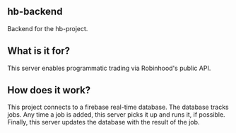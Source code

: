 ## hb-backend
Backend for the hb-project.

## What is it for?
This server enables programmatic trading via Robinhood's public API.

## How does it work?
This project connects to a firebase real-time database. The database tracks jobs. Any time a job is added, this server picks it up and runs it, if possible. Finally, this server updates the database with the result of the job.